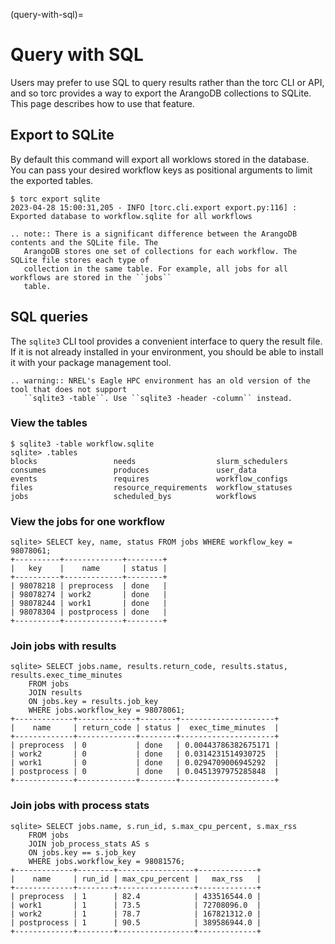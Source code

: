 (query-with-sql)=

# Query with SQL

Users may prefer to use SQL to query results rather than the torc CLI or API, and so torc provides
a way to export the ArangoDB collections to SQLite. This page describes how to use that feature.

## Export to SQLite

By default this command will export all worklows stored in the database. You can pass your desired
workflow keys as positional arguments to limit the exported tables.

```console
$ torc export sqlite
2023-04-28 15:00:31,205 - INFO [torc.cli.export export.py:116] : Exported database to workflow.sqlite for all workflows
```

```{eval-rst}
.. note:: There is a significant difference between the ArangoDB contents and the SQLite file. The
   ArangoDB stores one set of collections for each workflow. The SQLite file stores each type of
   collection in the same table. For example, all jobs for all workflows are stored in the ``jobs``
   table.
```

## SQL queries

The `sqlite3` CLI tool provides a convenient interface to query the result file. If it is not
already installed in your environment, you should be able to install it with your package
management tool.

```{eval-rst}
.. warning:: NREL's Eagle HPC environment has an old version of the tool that does not support
   ``sqlite3 -table``. Use ``sqlite3 -header -column`` instead.
```

### View the tables

```console
$ sqlite3 -table workflow.sqlite
sqlite> .tables
blocks                 needs                  slurm_schedulers
consumes               produces               user_data
events                 requires               workflow_configs
files                  resource_requirements  workflow_statuses
jobs                   scheduled_bys          workflows
```

### View the jobs for one workflow

```console
sqlite> SELECT key, name, status FROM jobs WHERE workflow_key = 98078061;
+----------+-------------+--------+
|   key    |    name     | status |
+----------+-------------+--------+
| 98078218 | preprocess  | done   |
| 98078274 | work2       | done   |
| 98078244 | work1       | done   |
| 98078304 | postprocess | done   |
+----------+-------------+--------+
```

### Join jobs with results

```console
sqlite> SELECT jobs.name, results.return_code, results.status, results.exec_time_minutes
    FROM jobs
    JOIN results
    ON jobs.key = results.job_key
    WHERE jobs.workflow_key = 98078061;
+-------------+-------------+--------+---------------------+
|    name     | return_code | status |  exec_time_minutes  |
+-------------+-------------+--------+---------------------+
| preprocess  | 0           | done   | 0.00443786382675171 |
| work2       | 0           | done   | 0.0314231514930725  |
| work1       | 0           | done   | 0.0294709006945292  |
| postprocess | 0           | done   | 0.0451397975285848  |
+-------------+-------------+--------+---------------------+
```

### Join jobs with process stats

```console
sqlite> SELECT jobs.name, s.run_id, s.max_cpu_percent, s.max_rss
    FROM jobs
    JOIN job_process_stats AS s
    ON jobs.key == s.job_key
    WHERE jobs.workflow_key = 98081576;
+-------------+--------+-----------------+-------------+
|    name     | run_id | max_cpu_percent |   max_rss   |
+-------------+--------+-----------------+-------------+
| preprocess  | 1      | 82.4            | 433516544.0 |
| work1       | 1      | 73.5            | 72708096.0  |
| work2       | 1      | 78.7            | 167821312.0 |
| postprocess | 1      | 90.5            | 389586944.0 |
+-------------+--------+-----------------+-------------+
```
